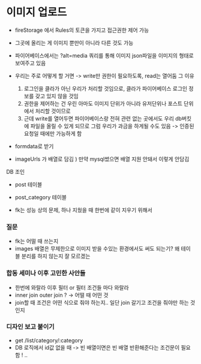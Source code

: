# 이미지 업로드

- fireStorage 에서 Rules의 토큰을 가지고 접근권한 제어 가능
- 그곳에 올리는 게 이미지 뿐만이 아니라 다른 것도 가능
- 파이어베이스에서는 ?alt=media 쿼리를 통해 이미지 json파일을 이미지의 형태로 보여주고 있음
- 우리는 주로 어떻게 할 거면 -> write만 권한이 필요하도록, read는 열어둠
  그 이유

  1. 로그인을 클라가 아닌 우리가 처리할 것임으로, 클라가 파이어베이스 로그인 정보를 갖고 있지 않을 것임
  2. 권한을 제어하는 건 우린 아마도 이미지 단위가 아니라 유저단위나 포스트 단위에서 처리할 것이므로
  3. 근데 write를 열어두면 파이어베이스랑 전혀 관련 없는 곳에서도 우리 db버킷에 파일을 올릴 수 있게 되므로 그럼 우리가 과금을 하게될 수도 있음 -> 인증된 요청일 때에만 가능하게 함

- formdata로 받기

- imageUrls 가 배열로 담김 ) 만약 mysql썼으면 배열 지원 안돼서 이렇게 안담김

DB 조인

- post 테이블
- post_category 테이블

- fk는 성능 상의 문제, 하나 지웠을 때 한번에 같이 지우기 위해서

### 질문

- fk는 어떨 때 쓰는지
- images 배열은 무제한으로 이미지 받을 수있는 환경에서도 써도 되는기? 왜 테이블 분리를 하지 않는지 잘 모르겠는

### 합동 세미나 이후 고민한 사안들

- 한번에 와랄라 이후 필터 or 필터 조건들 마다 와랄라
- inner join outer join ? -> 어떨 때 어떤 것
- join할 때 조건은 어떤 식으로 줘야 하는지.. 일단 join 갈기고 조건을 줘야만 하는 것인지

### 디자인 보고 붙이기

- get /list/category/:category
- DB 로직에서 id값 없을 때 -> 빈 배열이면은 빈 배열 반환해준다는 조건문이 필요함 ! ..
